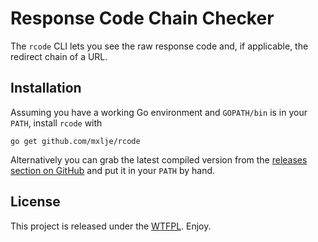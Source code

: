 # Response Code Chain Checker

The `rcode` CLI lets you see the raw response code and, if applicable, the
redirect chain of a URL.

## Installation

Assuming you have a working Go environment and `GOPATH/bin` is in your
`PATH`, install `rcode` with

```shell
go get github.com/mxlje/rcode
```

Alternatively you can grab the latest compiled version from the
[releases section on GitHub][releases] and put it in your `PATH` by hand.

  [releases]: https://github.com/mxlje/rcode/releases

## License

This project is released under the [WTFPL](http://www.wtfpl.net/). Enjoy.